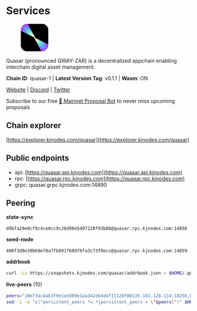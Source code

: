 # Services

<figure><img src="https://raw.githubusercontent.com/kj89/cosmos-images/main/logos/quasar.png" alt=""><figcaption></figcaption></figure>

Quasar (pronounced QWAY-ZAR) is a decentralized  appchain enabling interchain digital asset management.

**Chain ID**: quasar-1 | **Latest Version Tag**: v0.1.1 | **Wasm**: ON

[Website](https://www.quasar.fi) | [Discord](https://discord.gg/quasarfi) | [Twitter](https://twitter.com/QuasarFi)



Subscribe to our free [🤖 Mainnet Proposal Bot](https://t.me/kjnodes_proposal_bot) to never miss upcoming proposals


## Chain explorer
[https://explorer.kjnodes.com/quasar](https://explorer.kjnodes.com/quasar)

## Public endpoints

* api: [https://quasar.api.kjnodes.com](https://quasar.api.kjnodes.com)
* rpc: [https://quasar.rpc.kjnodes.com](https://quasar.rpc.kjnodes.com)
* grpc: quasar.grpc.kjnodes.com:14890

## Peering

**state-sync**

```text
d9bfa29e0cf9c4ce0cc9c26d98e5d97228f93b0b@quasar.rpc.kjnodes.com:14856
```

**seed-node**

```text
400f3d9e30b69e78a7fb891f60d76fa3c73f0ecc@quasar.rpc.kjnodes.com:14859
```

**addrbook**
```bash
curl -Ls https://snapshots.kjnodes.com/quasar/addrbook.json > $HOME/.quasarnode/config/addrbook.json
```

**live-peers** (10)
```bash
peers="10e73ac4ab3f9e1edd89e1aa342eb4d4f11120f0@135.181.128.114:18256,b212d5740b2e11e54f56b072dc13b6134650cfb5@134.65.192.124:26656,a7d96dc929824613315dcc1c90fee119f28cc51f@134.65.193.189:26656,1993e3bee8826be9fd617720eebe83f826a8ebcf@51.89.7.235:26647,a286b35c9e9626cc7b780120ebe4afa883c059ce@144.76.40.53:18256,bccdc6cb3a0785bf3ee65d98c38bdd62bb843285@141.95.157.139:18256,4e1c2471efb89239fb04a4b75f9f87177fd91d00@164.152.162.218:26656,0f7eca0da978e4304bb81fa1b9d9a1c87c57f45d@38.146.3.147:18256,bae51539de7b7b7ac784b4c7dc0bc6c005b4f593@65.109.115.226:18256,d9bfa29e0cf9c4ce0cc9c26d98e5d97228f93b0b@65.109.88.38:14856"
sed -i -e "s|^persistent_peers *=.*|persistent_peers = \"$peers\"|" $HOME/.quasarnode/config/config.toml
```
